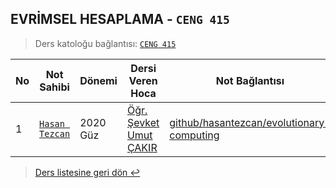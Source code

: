 ## EVRİMSEL HESAPLAMA - `CENG 415`
> Ders katoloğu bağlantısı: [`CENG 415`](https://ebs.pusula.pau.edu.tr/BilgiGoster/Ders.aspx?lng=1&dzy=3&br=21&bl=65&pr=167&dm=797&ps=3&dk=36168&ds=0) 

| No  | Not Sahibi                                       | Dönemi   | Dersi Veren Hoca                                        | Not Bağlantısı                                                                                         | Not durumu      |
| --- | ------------------------------------------------ | -------- | ------------------------------------------------------- | ------------------------------------------------------------------------------------------------------ | --------------- |
| 1   | [`Hasan Tezcan`](https://github.com/hasantezcan) | 2020 Güz | [Öğr. Şevket Umut ÇAKIR](https://www.pau.edu.tr/sucakir/en) | [github/hasantezcan/evolutionary-computing](https://github.com/hasantezcan/evolutionary-computing-notes) | %70 Tamamlanmış |

> [Ders listesine geri dön ↩️](../../README.md)
